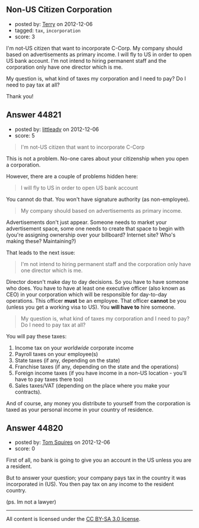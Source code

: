 ## Non-US Citizen Corporation

- posted by: [Terry](https://stackexchange.com/users/-1/21944-terry) on 2012-12-06
- tagged: `tax`, `incorporation`
- score: 3

I'm not-US citizen that want to incorporate C-Corp. My company should based on advertisements as primary income. I will fly to US in order to open US bank account. I'm not intend to hiring permanent staff and the corporation only have one director which is me.

My question is, what kind of taxes my corporation and I need to pay? Do I need to pay tax at all?

Thank you!


## Answer 44821

- posted by: [littleadv](https://stackexchange.com/users/-1/13808-littleadv) on 2012-12-06
- score: 5

> I'm not-US citizen that want to incorporate C-Corp

This is not a problem. No-one cares about your citizenship when you open a corporation.

However, there are a couple of problems hidden here:

> I will fly to US in order to open US bank account

You cannot do that. You won't have signature authority (as non-employee).

> My company should based on advertisements as primary income.

Advertisements don't just appear. Someone needs to market your advertisement space, some one needs to create that space to begin with (you're assigning ownership over your billboard? Internet site? Who's making these? Maintaining?)

That leads to the next issue:

> I'm not intend to hiring permanent staff and the corporation only have
> one director which is me.

Director doesn't make day to day decisions. So you have to have someone who does. You have to have at least one executive officer (also known as CEO) in your corporation which will be responsible for day-to-day operations. This officer **must** be an employee. That officer **cannot** be you (unless you get a working visa to US). You **will have to** hire someone.

> My question is, what kind of taxes my corporation and I need to pay?
> Do I need to pay tax at all?

You will pay these taxes:

1. Income tax on your *worldwide* corporate income
2. Payroll taxes on your employee(s)
3. State taxes (if any, depending on the state)
4. Franchise taxes (if any, depending on the state and the operations)
5. Foreign income taxes (if you have income in a non-US location - you'll have to pay taxes there too)
6. Sales taxes/VAT (depending on the place where you make your contracts).

And of course, any money you distribute to yourself from the corporation is taxed as your personal income in your country of residence.




## Answer 44820

- posted by: [Tom Squires](https://stackexchange.com/users/-1/11392-tom-squires) on 2012-12-06
- score: 0

First of all, no bank is going to give you an account in the US unless you are a resident.

But to answer your question; your company pays tax in the country it was incorporated in (US). You then pay tax on any income to the resident country. 

(ps. Im not a lawyer)



---

All content is licensed under the [CC BY-SA 3.0 license](https://creativecommons.org/licenses/by-sa/3.0/).
